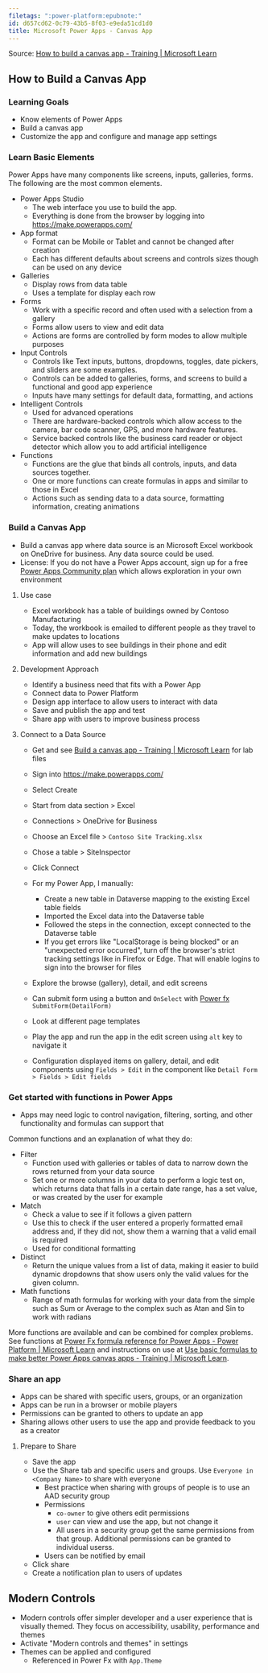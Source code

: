 ```yaml
---
filetags: ":power-platform:epubnote:"
id: d657cd62-0c79-43b5-8f03-e9eda51cd1d0
title: Microsoft Power Apps - Canvas App
---
```


Source: [How to build a canvas app - Training \| Microsoft
Learn](https://learn.microsoft.com/en-us/training/modules/build-app-solution/)

## How to Build a Canvas App

### Learning Goals

- Know elements of Power Apps
- Build a canvas app
- Customize the app and configure and manage app settings

### Learn Basic Elements

Power Apps have many components like screens, inputs, galleries, forms.
The following are the most common elements.

- Power Apps Studio
  - The web interface you use to build the app.
  - Everything is done from the browser by logging into
    <https://make.powerapps.com/>
- App format
  - Format can be Mobile or Tablet and cannot be changed after creation
  - Each has different defaults about screens and controls sizes though
    can be used on any device
- Galleries
  - Display rows from data table
  - Uses a template for display each row
- Forms
  - Work with a specific record and often used with a selection from a
    gallery
  - Forms allow users to view and edit data
  - Actions are forms are controlled by form modes to allow multiple
    purposes
- Input Controls
  - Controls like Text inputs, buttons, dropdowns, toggles, date
    pickers, and sliders are some examples.
  - Controls can be added to galleries, forms, and screens to build a
    functional and good app experience
  - Inputs have many settings for default data, formatting, and actions
- Intelligent Controls
  - Used for advanced operations
  - There are hardware-backed controls which allow access to the camera,
    bar code scanner, GPS, and more hardware features.
  - Service backed controls like the business card reader or object
    detector which allow you to add artificial intelligence
- Functions
  - Functions are the glue that binds all controls, inputs, and data
    sources together.
  - One or more functions can create formulas in apps and similar to
    those in Excel
  - Actions such as sending data to a data source, formatting
    information, creating animations

### Build a Canvas App

- Build a canvas app where data source is an Microsoft Excel workbook on
  OneDrive for business. Any data source could be used.
- License: If you do not have a Power Apps account, sign up for a free
  [Power Apps Community
  plan](https://powerapps.microsoft.com/en-gb/developerplan/) which
  allows exploration in your own environment

1.  Use case

    - Excel workbook has a table of buildings owned by Contoso
      Manufacturing
    - Today, the workbook is emailed to different people as they travel
      to make updates to locations
    - App will allow uses to see buildings in their phone and edit
      information and add new buildings

2.  Development Approach

    - Identify a business need that fits with a Power App
    - Connect data to Power Platform
    - Design app interface to allow users to interact with data
    - Save and publish the app and test
    - Share app with users to improve business process

3.  Connect to a Data Source

    - Get and see [Build a canvas app - Training \| Microsoft
      Learn](https://learn.microsoft.com/en-us/training/modules/build-app-solution/3-build-canvas-app)
      for lab files

    - Sign into <https://make.powerapps.com/>

    - Select Create

    - Start from data section \> Excel

    - Connections \> OneDrive for Business

    - Choose an Excel file \> `Contoso Site Tracking.xlsx`

    - Chose a table \> SiteInspector

    - Click Connect

    - For my Power App, I manually:

      - Create a new table in Dataverse mapping to the existing Excel
        table fields
      - Imported the Excel data into the Dataverse table
      - Followed the steps in the connection, except connected to the
        Dataverse table
      - If you get errors like "LocalStorage is being blocked" or an
        "unexpected error occurred", turn off the browser's strict
        tracking settings like in Firefox or Edge. That will enable
        logins to sign into the browser for files

    - Explore the browse (gallery), detail, and edit screens

    - Can submit form using a button and `OnSelect` with [Power
      fx](https://github.com/microsoft/Power-Fx/tree/main)
      `SubmitForm(DetailForm)`

    - Look at different page templates

    - Play the app and run the app in the edit screen using `alt` key to
      navigate it

    - Configuration displayed items on gallery, detail, and edit
      components using `Fields > Edit` in the component like
      `Detail Form > Fields > Edit fields`

### Get started with functions in Power Apps

- Apps may need logic to control navigation, filtering, sorting, and
  other functionality and formulas can support that

Common functions and an explanation of what they do:

- Filter
  - Function used with galleries or tables of data to narrow down the
    rows returned from your data source
  - Set one or more columns in your data to perform a logic test on,
    which returns data that falls in a certain date range, has a set
    value, or was created by the user for example
- Match
  - Check a value to see if it follows a given pattern
  - Use this to check if the user entered a properly formatted email
    address and, if they did not, show them a warning that a valid email
    is required
  - Used for conditional formatting
- Distinct
  - Return the unique values from a list of data, making it easier to
    build dynamic dropdowns that show users only the valid values for
    the given column.
- Math functions
  - Range of math formulas for working with your data from the simple
    such as Sum or Average to the complex such as Atan and Sin to work
    with radians

More functions are available and can be combined for complex problems.
See functions at [Power Fx formula reference for Power Apps - Power
Platform \| Microsoft
Learn](https://learn.microsoft.com/en-us/powerapps/maker/canvas-apps/formula-reference#s)
and instructions on use at [Use basic formulas to make better Power Apps
canvas apps - Training \| Microsoft
Learn](https://learn.microsoft.com/en-us/training/paths/use-basic-formulas-powerapps-canvas-app/).

### Share an app

- Apps can be shared with specific users, groups, or an organization
- Apps can be run in a browser or mobile players
- Permissions can be granted to others to update an app
- Sharing allows other users to use the app and provide feedback to you
  as a creator

1.  Prepare to Share

    - Save the app
    - Use the Share tab and specific users and groups. Use
      `Everyone in <Company Name>` to share with everyone
      - Best practice when sharing with groups of people is to use an
        AAD security group
      - Permissions
        - `co-owner` to give others edit permissions
        - `user` can view and use the app, but not change it
        - All users in a security group get the same permissions from
          that group. Additional permissions can be granted to
          individual userss.
      - Users can be notified by email
    - Click share
    - Create a notification plan to users of updates

## Modern Controls

- Modern controls offer simpler developer and a user experience that is
  visually themed. They focus on accessibility, usability, performance
  and themes
- Activate "Modern controls and themes" in settings
- Themes can be applied and configured
  - Referenced in Power Fx with `App.Theme`
